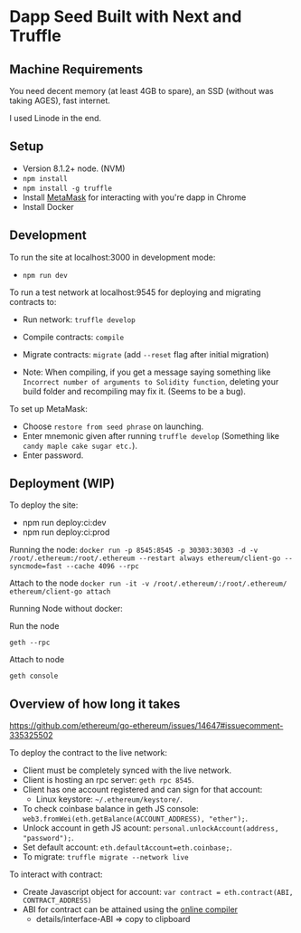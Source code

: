 # Dapp Seed Built with Next and Truffle

## Machine Requirements

You need decent memory (at least 4GB to spare), an SSD (without was taking AGES), fast internet.

I used Linode in the end.

## Setup

  - Version 8.1.2+ node. (NVM)
  - `npm install`
  - `npm install -g truffle`
  - Install [MetaMask](https://metamask.io/) for interacting with you're dapp in Chrome
  - Install Docker

## Development

To run the site at localhost:3000 in development mode:
  - `npm run dev`

To run a test network at localhost:9545 for deploying and migrating contracts to:
  - Run network: `truffle develop`
  - Compile contracts: `compile`
  - Migrate contracts: `migrate` (add `--reset` flag after initial migration)

  - Note: When compiling, if you get a message saying something like `Incorrect number of arguments to Solidity function`, deleting your build folder and recompiling may fix it. (Seems to be a bug).

To set up MetaMask:
  - Choose `restore from seed phrase` on launching.
  - Enter mnemonic given after running `truffle develop` (Something like `candy maple cake sugar etc.`).
  - Enter password.

## Deployment (WIP)

To deploy the site:
  - npm run deploy:ci:dev
  - npm run deploy:ci:prod

Running the node:
`docker run -p 8545:8545 -p 30303:30303 -d -v /root/.ethereum:/root/.ethereum --restart always ethereum/client-go --syncmode=fast --cache 4096 --rpc`

Attach to the node
`docker run -it -v /root/.ethereum/:/root/.ethereum/ ethereum/client-go attach`

Running Node without docker:

Run the node

`geth --rpc`

Attach to node

`geth console`

## Overview of how long it takes
https://github.com/ethereum/go-ethereum/issues/14647#issuecomment-335325502

To deploy the contract to the live network:
- Client must be completely synced with the live network.
- Client is hosting an rpc server: `geth rpc 8545`.
- Client has one account registered and can sign for that account:
  - Linux keystore: `~/.ethereum/keystore/`.
- To check coinbase balance in geth JS console: `web3.fromWei(eth.getBalance(ACCOUNT_ADDRESS), "ether");`.
- Unlock account in geth JS acount: `personal.unlockAccount(address, "password");`.
- Set default account: `eth.defaultAccount=eth.coinbase;`.
- To migrate: `truffle migrate --network live`

To interact with contract:
- Create Javascript object for account: `var contract = eth.contract(ABI, CONTRACT_ADDRESS)`
- ABI for contract can be attained using the [online compiler](https://remix.ethereum.org/)
  - details/interface-ABI => copy to clipboard




